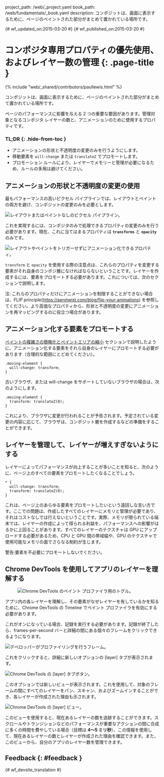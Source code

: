 project_path: /web/_project.yaml book_path: /web/fundamentals/_book.yaml description: コンポジットは、画面に表示するために、ページのペイントされた部分がまとめて置かれている場所です。

{# wf_updated_on:2015-03-20 #} {# wf_published_on:2015-03-20 #}

# コンポジタ専用プロパティの優先使用、およびレイヤー数の管理 {: .page-title }

{% include "web/_shared/contributors/paullewis.html" %}

コンポジットは、画面に表示するために、ページのペイントされた部分がまとめて置かれている場所です。

ページのパフォーマンスに影響を与える 2 つの重要な要因があります。管理対象となるコンポジタ レイヤーの数と、アニメーションのために使用するプロパティです。

### TL;DR {: .hide-from-toc }

* アニメーションの形状と不透明度の変更のみを行うようにします。
* 移動要素を `will-change` または `translateZ` でプロモートします。
* プロモーション ルールにより、レイヤーでメモリーと管理が必要になるため、ルールの多用は避けてください。

## アニメーションの形状と不透明度の変更の使用

最もパフォーマンスの高いピクセル パイプラインでは、レイアウトとペイントの両方を避け、コンポジットの変更のみを必要とします。

<img src="images/stick-to-compositor-only-properties-and-manage-layer-count/frame-no-layout-paint.jpg"  alt="レイアウトまたはペイントなしのピクセル パイプライン。" />

これを実現するには、コンポジタのみで処理できるプロパティの変更のみを行う必要があります。現在、これに当てはまるプロパティは **`transforms`** と **`opacity`** のみです。

<img src="images/stick-to-compositor-only-properties-and-manage-layer-count/safe-properties.jpg"  alt="レイアウトやペイントをトリガーせずにアニメーション化できるプロパティ。" />

`transform` と `opacity` を使用する際の注意点は、これらのプロパティを変更する要素がそれ自身のコンポジ層になければならないということです。レイヤーを作成するには、要素をプロモートする必要があります。これについては、次のセクションで説明します。

注: これらのプロパティだけにアニメーションを制限することができない場合は、FLIP principle(https://aerotwist.com/blog/flip-your-animations) を参照してください。より高価なプロパティから、形状と不透明度の変更にアニメーションを再マッピングするのに役立つ場合があります。

## アニメーション化する要素をプロモートする

[ペイントの複雑さの簡略化とペイントエリアの縮小](simplify-paint-complexity-and-reduce-paint-areas) セクションで説明したように、アニメーション化する要素をそれら自身のレイヤーにプロモートする必要があります（合理的な範囲にとどめてください）。

    .moving-element {
      will-change: transform;
    }
    

古いブラウザ、または will-change をサポートしていないブラウザの場合は、次のようにします。

    .moving-element {
      transform: translateZ(0);
    }
    

これにより、ブラウザに変更が行われることが予告されます。予定されている変更の内容に応じて、ブラウザは、コンポジット層を作成するなどの準備をすることができます。

## レイヤーを管理して、レイヤーが増えすぎないようにする

レイヤーによってパフォーマンスが向上することが多いことを知ると、次のように、ページ上のすべての要素をプロモートしたくなることでしょう。

    * {
      will-change: transform;
      transform: translateZ(0);
    }
    

これは、ページ上のあらゆる要素をプロモートしたいという遠回しな言い方です。ここでの問題は、作成したすべてのレイヤーにメモリと管理が必要であり、それはコストなしでは行えないということです。実際、メモリが限られている端末では、レイヤーの作成によって得られる利益を、パフォーマンスへの影響がはるかに上回ることがあります。すべてのレイヤーのテクスチャは GPU にアップロードする必要があるため、CPU と GPU 間の帯域幅や、GPU のテクスチャで使用可能なメモリの面でさらなる制約が生じます。

警告:要素を不必要にプロモートしないでください。

## Chrome DevTools を使用してアプリのレイヤーを理解する

<div class="attempt-right">
  <figure>
    <img src="images/stick-to-compositor-only-properties-and-manage-layer-count/paint-profiler.jpg" alt="Chrome DevTools のペイント プロファイラ用のトグル。">
  </figure>
</div>

アプリ内の各レイヤーを理解し、その要素がなぜレイヤーを有しているかを知るために、Chrome DevTools の Timeline でペイント プロファイラを有効にする必要があります。

<div style="clear:both;"></div>

これがオンになっている場合、記録を実行する必要があります。記録が終了したら、frames-per-second バーと詳細の間にある個々のフレームをクリックできるようになります。

<img src="images/stick-to-compositor-only-properties-and-manage-layer-count/frame-of-interest.jpg"  alt="デベロッパーがプロファイリングを行うフレーム。" />

これをクリックすると、詳細に新しいオプションの [layer] タブが表示されます。

<img src="images/stick-to-compositor-only-properties-and-manage-layer-count/layer-tab.jpg"  alt="Chrome DevTools の [layer] タブボタン。" />

このオプションでは新しいビューが表示されます。これを使用して、対象のフレームの間にすべてのレイヤーをパン、スキャン、およびズームインすることができ、各レイヤーが作成された理由も示されます。

<img src="images/stick-to-compositor-only-properties-and-manage-layer-count/layer-view.jpg"  alt="Chrome DevTools の [layer] ビュー。" />

このビューを使用すると、現在あるレイヤーの数を追跡することができます。スクロールやトランジションなどのパフォーマンスが重要なアクションの間に合成に多くの時間を費やしている場合（目標は **4～5 ミリ秒**）、この情報を使用して、現在あるレイヤーの数とレイヤーが作成された理由を確認できます。また、このビューから、自分のアプリのレイヤー数を管理できます。

## Feedback {: #feedback }

{# wf_devsite_translation #}